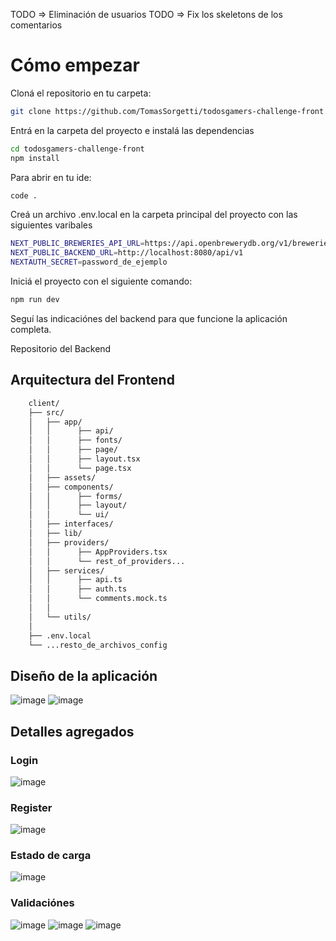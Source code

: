 TODO => Eliminación de usuarios
TODO => Fix los skeletons de los comentarios

# Cómo empezar

Cloná el repositorio en tu carpeta:

```bash
git clone https://github.com/TomasSorgetti/todosgamers-challenge-front.git
```

Entrá en la carpeta del proyecto e instalá las dependencias

```bash
cd todosgamers-challenge-front
npm install
```

Para abrir en tu ide:

```bash
code .
```

Creá un archivo .env.local en la carpeta principal del proyecto con las siguientes varibales

```bash
NEXT_PUBLIC_BREWERIES_API_URL=https://api.openbrewerydb.org/v1/breweries
NEXT_PUBLIC_BACKEND_URL=http://localhost:8080/api/v1
NEXTAUTH_SECRET=password_de_ejemplo
```

Iniciá el proyecto con el siguiente comando:

```bash
npm run dev
```

Seguí las indicaciónes del backend para que funcione la aplicación completa.

Repositorio del Backend

## Arquitectura del Frontend

```bash
    client/
    ├── src/
    │   ├── app/
    │   │      ├── api/
    │   │      ├── fonts/
    │   │      ├── page/
    │   │      ├── layout.tsx
    │   │      └── page.tsx
    │   ├── assets/
    │   ├── components/
    │   │      ├── forms/
    │   │      ├── layout/
    │   │      └── ui/
    │   ├── interfaces/
    │   ├── lib/
    │   ├── providers/
    │   │      ├── AppProviders.tsx
    │   │      └── rest_of_providers...
    │   ├── services/
    │   │      ├── api.ts
    │   │      ├── auth.ts
    │   │      └── comments.mock.ts
    │   │
    │   └── utils/
    │
    ├── .env.local
    └── ...resto_de_archivos_config
```

## Diseño de la aplicación

![image](https://github.com/user-attachments/assets/a047dba4-9e72-4541-b787-e4ccca81edb3)
![image](https://github.com/user-attachments/assets/67eeb0c8-a4cb-44e5-bf98-852e5d9068aa)

## Detalles agregados

### Login

![image](https://github.com/user-attachments/assets/6efc0e13-1a29-4a75-b7b5-eeb2ffc7e617)

### Register

![image](https://github.com/user-attachments/assets/01c1ed8c-ea7a-46ff-af9d-0332dc08a1f2)

### Estado de carga

![image](https://github.com/user-attachments/assets/85194dca-c800-43f8-8884-3e880812c2d6)

### Validaciónes

![image](https://github.com/user-attachments/assets/7cefebe8-db1f-4277-910d-8d8b3e6038a5)
![image](https://github.com/user-attachments/assets/8c6d75dd-3f6b-45e1-934c-03be0b1f6032)
![image](https://github.com/user-attachments/assets/9e21a5bd-0dcc-4bad-99e1-53bdfce977fc)

